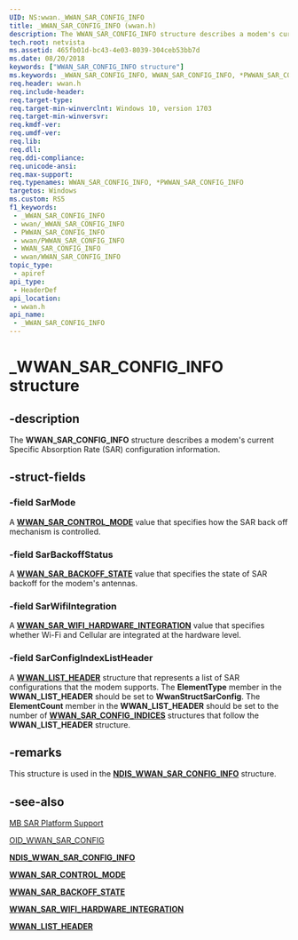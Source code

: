 ```yaml
---
UID: NS:wwan._WWAN_SAR_CONFIG_INFO
title: _WWAN_SAR_CONFIG_INFO (wwan.h)
description: The WWAN_SAR_CONFIG_INFO structure describes a modem's current Specific Absorption Rate (SAR) configuration information.
tech.root: netvista
ms.assetid: 465fb01d-bc43-4e03-8039-304ceb53bb7d
ms.date: 08/20/2018
keywords: ["WWAN_SAR_CONFIG_INFO structure"]
ms.keywords: _WWAN_SAR_CONFIG_INFO, WWAN_SAR_CONFIG_INFO, *PWWAN_SAR_CONFIG_INFO,
req.header: wwan.h
req.include-header: 
req.target-type: 
req.target-min-winverclnt: Windows 10, version 1703
req.target-min-winversvr: 
req.kmdf-ver: 
req.umdf-ver: 
req.lib: 
req.dll: 
req.ddi-compliance: 
req.unicode-ansi: 
req.max-support: 
req.typenames: WWAN_SAR_CONFIG_INFO, *PWWAN_SAR_CONFIG_INFO
targetos: Windows
ms.custom: RS5
f1_keywords:
 - _WWAN_SAR_CONFIG_INFO
 - wwan/_WWAN_SAR_CONFIG_INFO
 - PWWAN_SAR_CONFIG_INFO
 - wwan/PWWAN_SAR_CONFIG_INFO
 - WWAN_SAR_CONFIG_INFO
 - wwan/WWAN_SAR_CONFIG_INFO
topic_type:
 - apiref
api_type:
 - HeaderDef
api_location:
 - wwan.h
api_name:
 - _WWAN_SAR_CONFIG_INFO
---
```


# _WWAN_SAR_CONFIG_INFO structure


## -description

The **WWAN_SAR_CONFIG_INFO** structure describes a modem's current Specific Absorption Rate (SAR) configuration information.

## -struct-fields

### -field SarMode

A [**WWAN_SAR_CONTROL_MODE**](ne-wwan-_wwan_sar_control_mode.md) value that specifies how the SAR back off mechanism is controlled.

### -field SarBackoffStatus

A [**WWAN_SAR_BACKOFF_STATE**](ne-wwan-_wwan_sar_backoff_state.md) value that specifies the state of SAR backoff for the modem's antennas.

### -field SarWifiIntegration

A [**WWAN_SAR_WIFI_HARDWARE_INTEGRATION**](ne-wwan-_wwan_sar_wifi_hardware_integration.md) value that specifies whether Wi-Fi and Cellular are integrated at the hardware level.

### -field SarConfigIndexListHeader

A [**WWAN_LIST_HEADER**](ns-wwan-_wwan_list_header.md) structure that represents a list of SAR configurations that the modem supports. The **ElementType** member in the **WWAN_LIST_HEADER** should be set to **WwanStructSarConfig**. The **ElementCount** member in the **WWAN_LIST_HEADER** should be set to the number of [**WWAN_SAR_CONFIG_INDICES**](ns-wwan-_wwan_sar_config_indices.md) structures that follow the **WWAN_LIST_HEADER** structure.

## -remarks

This structure is used in the [**NDIS_WWAN_SAR_CONFIG_INFO**](../ndiswwan/ns-ndiswwan-_ndis_wwan_sar_config_info.md) structure.

## -see-also

[MB SAR Platform Support](https://docs.microsoft.com/windows-hardware/drivers/network/mb-sar-platform-support)

[OID_WWAN_SAR_CONFIG](https://docs.microsoft.com/windows-hardware/drivers/network/oid-wwan-sar-config)

[**NDIS_WWAN_SAR_CONFIG_INFO**](../ndiswwan/ns-ndiswwan-_ndis_wwan_sar_config_info.md)

[**WWAN_SAR_CONTROL_MODE**](ne-wwan-_wwan_sar_control_mode.md)

[**WWAN_SAR_BACKOFF_STATE**](ne-wwan-_wwan_sar_backoff_state.md)

[**WWAN_SAR_WIFI_HARDWARE_INTEGRATION**](ne-wwan-_wwan_sar_wifi_hardware_integration.md)

[**WWAN_LIST_HEADER**](ns-wwan-_wwan_list_header.md)

